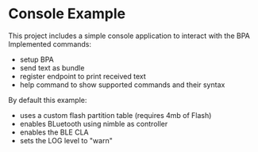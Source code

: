 # Console Example

This project includes a simple console application to interact with the BPA
Implemented commands:
- setup BPA
- send text as bundle
- register endpoint to print received text
- help command to show supported commands and their syntax

By default this example:
- uses a custom flash partition table (requires 4mb of Flash)
- enables BLuetooth using nimble as controller
- enables the BLE CLA
- sets the LOG level to "warn"